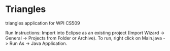 # Triangles
triangles application for WPI CS509

Run Instructions:
Import into Eclipse as an existing project (Import Wizard -> General -> Projects from Folder or Archive). To run, right click on Main.java -> Run As -> Java Application.
